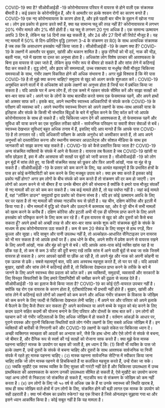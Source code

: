 COVID-19 क्या है?
सीओवीआईडी ​​-19 कोरोनोवायरस परिवार में वायरस से होने वाली एक संक्रामक बीमारी है। कई प्रकार के कोरोनविर्यूज़ हैं, और ये आमतौर पर हल्के श्वसन रोगों का कारण बनते हैं। COVID-19 एक नए कोरोनावायरस के कारण होता है, और इसे पहली बार चीन के वुहान में खोजा गया था।
लोग इस प्रकोप से इतना डरते क्यों हैं, क्या यह सामान्य फ्लू की तरह नहीं है?
कोरोनावायरस में लगभग 20% गंभीर मामले और 2% मौतें होती हैं। यह फ्लू से लगभग 20 गुना अधिक है। एक सामान्य ऊष्मायन अवधि 3 दिन है, लेकिन यह 14 दिनों तक बढ़ सकती है, और 24 और 27 दिनों की रिपोर्ट मौजूद है। यह नए मामलों में 50% से दिन-प्रतिदिन वृद्धि (लगभग 3-4 के संक्रमण दर R0) के साथ अत्यधिक संक्रामक है जब तक कि असाधारण हस्तक्षेप नहीं किया जाता है।
सीओवीआईडी ​​-19 के लक्षण क्या हैं?
COVID-19 के लक्षणों में आमतौर पर बुखार, खांसी और थकान शामिल है। कुछ रोगियों को भी दर्द, नाक की भीड़, बहती नाक, गले में खराश या दस्त का अनुभव होता है। अधिकांश लोग विशेष उपचार की आवश्यकता के बिना इस वायरस से उबर जाते हैं, लेकिन कुछ गंभीर रूप से बीमार हो सकते हैं और सांस लेने में कठिनाई पैदा कर सकते हैं। वृद्ध लोगों, और हृदय की समस्याओं, उच्च रक्तचाप या मधुमेह जैसी मौजूदा चिकित्सा समस्याओं के साथ, गंभीर लक्षण विकसित होने की अधिक संभावना है।
अगर मुझे विश्वास है कि मेरे पास COVID-19 है तो मुझे क्या करना चाहिए?
समुदाय से खुद को अलग करके शुरुआत करें। COVID-19 अनुबंधित करने वालों में से अधिकांश को हल्के लक्षणों का अनुभव होता है जिन्हें घर में प्रबंधित किया जा सकता है। यदि आपके घर में अन्य लोग हैं, तो एक कमरे में रहकर संपर्क सीमित करें और साझा सतहों को बार-बार साफ करें। अपने घर के लोगों के साथ बातचीत करते समय एक फेसमास्क पहनें, और अपने हाथों को अक्सर साफ करें।
इसके बाद, अपने स्थानीय स्वास्थ्य अधिकारियों से संपर्क करके COVID-19 के परीक्षण की व्यवस्था करें। अपने स्थानीय स्वास्थ्य विभाग को अपने लक्षणों के साथ-साथ आपकी यात्रा के इतिहास और संपर्क के किसी भी संभावित बिंदुओं के बारे में सूचित करने के लिए कॉल करें जो आपके कोरोनोवायरस के साथ हो सकते हैं। यदि चिकित्सा ध्यान देने की आवश्यकता है, तो फेसमास्क पहनें और सुविधा की यात्रा करने का एक सुरक्षित तरीका खोजें - सार्वजनिक परिवहन या सवारी शेयर सेवाओं से बचें।
स्वास्थ्य देखभाल सुविधाएं बहुत अधिक तनाव में हैं, इसलिए यदि आप मानते हैं कि आपके पास COVID-19 है तो लगातार रहें। यदि अधिकारी परीक्षण के आपके अनुरोध को अस्वीकार करते हैं, तो आप अपने अनुभवों को दस्तावेज़ित करना और स्थानीय समाचार आउटलेट्स और सोशल मीडिया के साथ इस जानकारी को साझा करना चाह सकते हैं।
COVID-19 को कैसे प्रसारित किया जाता है?
COVID-19 अन्य संक्रमित व्यक्तियों के संपर्क में आने से फैलता है। वायरस तब फैलता है जब COVID-19 खांसी या साँस छोड़ता है, हवा में और आसपास की सतहों पर बूंदों को जारी करता है। सीओवीआईडी ​​-19 को लोग इन बूंदों में सांस लेते हुए, या किसी संक्रमित सतह को छूकर और फिर अपनी आंखों, नाक या मुंह से छू सकते हैं। सीओवीआईडी ​​-19 के प्रसार को कम करने के लिए, यह अत्यंत महत्वपूर्ण है कि प्रभावित क्षेत्रों के पास हर कोई कनेक्टिविटी को कम करने के लिए मजबूत उपाय करे।
क्या हम क्या करते हैं इसका कोई प्रकोप नहीं होगा?
अगर हम लोगों के बीच संपर्क को कम करते हैं तो संक्रमण की दर कम हो जाएगी। उन लोगों को अलग करने से जो बीमार हैं या उनके बीमार होने की संभावना है क्योंकि वे हमारे पास मौजूद संपर्कों से नए मामलों की दर को कम कर सकते हैं। जब कई मामले होते हैं, तो यह पर्याप्त नहीं है। जहां कई मामले हैं, वहां "लॉकिंग डाउन" समुदायों द्वारा प्रकोप को रोकना संभव है। यदि हर कोई ऊष्मायन अवधि के लिए घर पर रहता है तो नए मामलों की संख्या नाटकीय रूप से छोटी है। यह चीन, दक्षिण कोरिया और इटली में किया गया है। चीन मामलों में वृद्धि को रोकने और उलटने में कामयाब रहा, और वे पूरे चीन में सभी मामलों को खत्म करने के करीब हैं। दक्षिण कोरिया और इटली अभी भी एक ही परिणाम प्राप्त करने के लिए अपने हस्तक्षेप को परिष्कृत करने के लिए काम कर रहे हैं।
मैं इस वायरस से खुद को और दूसरों को कैसे बचा सकता हूँ?
अपने हाथों को अच्छी तरह से और बार-बार साफ करके शुरू करें! संक्रामक बूंदों के संपर्क के माध्यम से हाथ कोरोनोवायरस उठा सकते हैं। कम से कम 20 सेकंड के लिए साबुन से हाथ रगड़ें, फिर कुल्ला और सूखा। यदि साबुन और पानी उपलब्ध नहीं है, तो अल्कोहल-आधारित सैनिटाइज़र उन वायरस को भी मार सकता है जो आपके हाथों पर हैं।
हाथ धोने के बीच, अपने शरीर में प्रवेश करने से वायरस रखने के लिए अपनी आंखों, नाक और मुंह को छूने से बचें। यदि आपके आस-पास कोई व्यक्ति खांस रहा है या छींक रहा है, तो कम से कम 3 फीट की दूरी बनाए रखें ताकि सांस में आने वाली बूंदों से बचा जा सके जिसमें वायरस हो सकता है। अगर आपको खांसी या छींक आ रही है, तो अपने मुंह और नाक को अपनी कोहनी या एक ऊतक से ढकें। सबसे महत्वपूर्ण बात, यदि आप अस्वस्थ महसूस करते हैं, तो घर पर रहें। यदि आपको बुखार, खांसी और सांस लेने में कठिनाई होती है, तो चिकित्सा देखभाल प्राप्त करने के तरीके के बारे में जानने के लिए अपने स्वास्थ्य सेवा प्रदाता को कॉल करें।
हम व्यक्तियों, समुदायों, व्यवसायों और सरकारों के लिए विस्तृत सिफारिशों के लिए हमारे दिशानिर्देशों की समीक्षा करने की दृढ़ता से सलाह देते हैं।
सीओवीआईडी ​​-19 का इलाज कैसे किया जाता है?
COVID-19 का कोई एंटी-वायरल उपचार नहीं है। क्योंकि यह रोग एक वायरस के कारण होता है, एंटीबायोटिक्स भी प्रभावी नहीं होते हैं। बुखार, खांसी और सांस लेने में कठिनाई वाले लोगों को लक्षणों को कम करने और अधिक गंभीर संक्रमण के विकास के जोखिम को कम करने के लिए जल्दी से चिकित्सा देखभाल लेनी चाहिए।
मैं अपने घर और परिवार को अपने इलाके में फैलने के लिए कैसे तैयार कर सकता हूँ?
अपने कार्यस्थल या अपने बच्चे के स्कूल को बंद करने के लिए कदम उठाने सहित कदमों की योजना बनाने के लिए परिवार और दोस्तों के साथ बात करें। उन लोगों की पहचान करें जो गंभीर जटिलताओं के लिए अधिक जोखिम में हो सकते हैं। वर्तमान आंकड़ों के आधार पर, पुराने वयस्क और पुरानी चिकित्सा स्थितियों वाले लोग गंभीर लक्षणों के लिए सबसे अधिक जोखिम में हैं। इन व्यक्तियों की बारीकी से निगरानी करें और COVID-19 लक्षणों के पहले संकेत पर चिकित्सा ध्यान दें। अच्छी व्यक्तिगत स्वच्छता की आदतों का अभ्यास करें, जैसे कि हाथ धोना और ऐसे लोगों से संपर्क से बचना, जो बीमार हैं, और दैनिक रूप से स्पर्श की गई सतहों को रोजाना साफ करते हैं।
क्या मुझे फेस मास्क पहनना चाहिए?
मास्क के उपयोग पर बहस की जाती है, हम ध्यान दें कि:
(1) किसी भी व्यक्ति के पास जो हल्के लक्षण हैं, उन्हें दूसरों के संपर्क से बचना चाहिए और दूसरों के साथ आवश्यक सार्वजनिक या निजी संपर्क में रहते हुए मास्क पहनना चाहिए।
(२) मास्क पहनना सार्वजनिक सेटिंग्स में स्वीकार किया जाना चाहिए ताकि जो लोग मास्क पहनने से हिचकिचाते हैं या कलंकित महसूस करते हैं, उन्हें रोका जा सके।
(३) जबकि मुखौटे एक स्वस्थ व्यक्ति के लिए सुरक्षा की गारंटी नहीं देते हैं और चिकित्सा उपलब्धता में उच्च प्राथमिकता की आवश्यकता के कारण उनकी उपलब्धता सीमित हो सकती है, ऐसे मुखौटे का उपयोग करना जहां अन्य लोगों से निकटता जो संक्रमित हो सकते हैं, नाटकीय रूप से संक्रमण के जोखिम को कम नहीं करता है।
(४) उन लोगों के लिए जो ५० वर्ष से अधिक उम्र के हैं या उनके स्वास्थ्य की स्थिति खराब है, साथ ही साथ जोखिम वाले क्षेत्रों में उन लोगों के लिए, संक्रमित होने की बड़ी लागत एक मास्क के उपयोग को सही ठहराती है।
क्या गर्म मौसम का प्रकोप रुकेगा?
यह एक विचार है जिसे ऑनलाइन सुझाया गया था और इसने ध्यान आकर्षित किया है। कोई सबूत नहीं है कि यह मामला है।
